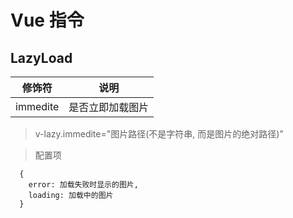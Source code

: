 # Vue 指令

## LazyLoad

| 修饰符 | 说明|
| :---: | :---:|
| immedite | 是否立即加载图片 |

> v-lazy.immedite="图片路径(不是字符串, 而是图片的绝对路径)"

> 配置项
```
  {
    error: 加载失败时显示的图片,
    loading: 加载中的图片
  }
```